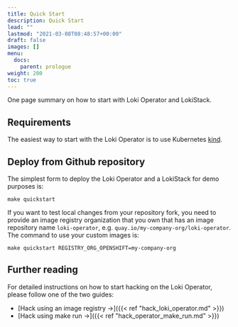 ```yaml
---
title: Quick Start
description: Quick Start
lead: ""
lastmod: "2021-03-08T08:48:57+00:00"
draft: false
images: []
menu:
  docs:
    parent: prologue
weight: 200
toc: true
---
```


One page summary on how to start with Loki Operator and LokiStack.

## Requirements

The easiest way to start with the Loki Operator is to use Kubernetes [kind](sigs.k8s.io/kind).

## Deploy from Github repository

The simplest form to deploy the Loki Operator and a LokiStack for demo purposes is:

```shell
make quickstart
```

If you want to test local changes from your repository fork, you need to provide an image registry organization that you own that has an image repository name `loki-operator`, e.g. `quay.io/my-company-org/loki-operator`. The command to use your custom images is:

```shell
make quickstart REGISTRY_ORG_OPENSHIFT=my-company-org
```

## Further reading

For detailed instructions on how to start hacking on the Loki Operator, please follow one of the two guides:
- [Hack using an image registry →]({{< ref "hack_loki_operator.md" >}})
- [Hack using make run →]({{< ref "hack_operator_make_run.md" >}})
